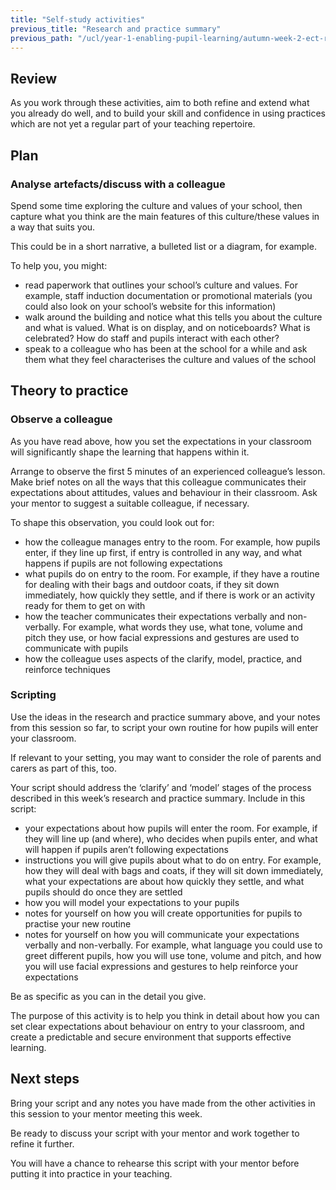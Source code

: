 ```yaml
---
title: "Self-study activities"
previous_title: "Research and practice summary"
previous_path: "/ucl/year-1-enabling-pupil-learning/autumn-week-2-ect-research-and-practice-summary"
---
```


## Review

As you work through these activities, aim to both refine and extend what you already do well, and to build your skill and confidence in using practices which are not yet a regular part of your teaching repertoire.

## Plan

### Analyse artefacts/discuss with a colleague

Spend some time exploring the culture and values of your school, then capture what you think are the main features of this culture/these values in a way that suits you.

This could be in a short narrative, a bulleted list or a diagram, for example.

To help you, you might:

- read paperwork that outlines your school’s culture and values. For example, staff induction documentation or promotional materials (you could also look on your school’s website for this information)
- walk around the building and notice what this tells you about the culture and what is valued. What is on display, and on noticeboards? What is celebrated? How do staff and pupils interact with each other?
- speak to a colleague who has been at the school for a while and ask them what they feel characterises the culture and values of the school

## Theory to practice

### Observe a colleague

As you have read above, how you set the expectations in your classroom will significantly shape the learning that happens within it.

Arrange to observe the first 5 minutes of an experienced colleague’s lesson. Make brief notes on all the ways that this colleague communicates their expectations about attitudes, values and behaviour in their classroom. Ask your mentor to suggest a suitable colleague, if necessary.

To shape this observation, you could look out for:

- how the colleague manages entry to the room. For example, how pupils enter, if they line up first, if entry is controlled in any way, and what happens if pupils are not following expectations
- what pupils do on entry to the room. For example, if they have a routine for dealing with their bags and outdoor coats, if they sit down immediately, how quickly they settle, and if there is work or an activity ready for them to get on with
- how the teacher communicates their expectations verbally and non-verbally. For example, what words they use, what tone, volume and pitch they use, or how facial expressions and gestures are used to communicate with pupils
- how the colleague uses aspects of the clarify, model, practice, and reinforce techniques

### Scripting

Use the ideas in the research and practice summary above, and your notes from this session so far, to script your own routine for how pupils will enter your classroom.

If relevant to your setting, you may want to consider the role of parents and carers as part of this, too.

Your script should address the ‘clarify’ and ‘model’ stages of the process described in this week’s research and practice summary. Include in this script:

- your expectations about how pupils will enter the room. For example, if they will line up (and where), who decides when pupils enter, and what will happen if pupils aren’t following expectations
- instructions you will give pupils about what to do on entry. For example, how they will deal with bags and coats, if they will sit down immediately, what your expectations are about how quickly they settle, and what pupils should do once they are settled
- how you will model your expectations to your pupils
- notes for yourself on how you will create opportunities for pupils to practise your new routine
- notes for yourself on how you will communicate your expectations verbally and non-verbally. For example, what language you could use to greet different pupils, how you will use tone, volume and pitch, and how you will use facial expressions and gestures to help reinforce your expectations

Be as specific as you can in the detail you give.

The purpose of this activity is to help you think in detail about how you can set clear expectations about behaviour on entry to your classroom, and create a predictable and secure environment that supports effective learning.

## Next steps

Bring your script and any notes you have made from the other activities in this session to your mentor meeting this week.

Be ready to discuss your script with your mentor and work together to refine it further.

You will have a chance to rehearse this script with your mentor before putting it into practice in your teaching.
